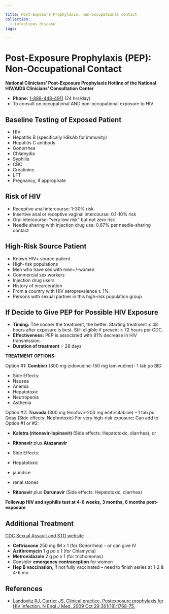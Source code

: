 ```yaml
---

title: Post-Exposure Prophylaxis, non-occupational contact
collection:
  - infectious disease
tags:

---
```


# Post-Exposure Prophylaxis (PEP): Non-Occupational Contact

**National Clinicians’ Post-Exposure Prophylaxis Hotline of the National HIV/AIDS Clinicians’ Consultation Center**

-   **Phone:** [1-888-448-4911](tel:8884484911%20) (24 hrs/day)
-   To consult on occupational AND non-occupational exposure to HIV

## Baseline Testing of Exposed Patient

-   HIV
-   Hepatitis B (specifically HBsAb for immunity) 
-   Hepatitis C antibody 
-   Gonorrhea
-   Chlamydia 
-   Syphilis
-   CBC
-   Creatinine
-   LFT
-   Pregnancy, if appropriate 

## Risk of HIV

-   Receptive anal intercourse: 1-30% risk
-   Insertive anal or receptive vaginal intercourse: 0.1-10% risk
-   Oral intercourse: “very low risk” but not zero risk
-   Needle sharing with injection drug use: 0.67% per needle-sharing contact 

## High-Risk Source Patient

-   Known HIV+ source patient 
-   High-risk populations
-   Men who have sex with men+/-women
-   Commercial sex workers
-   Injection drug users
-   History of incarceration
-   From a country with HIV seroprevalence ≥ 1%
-   Persons with sexual partner in this high-risk population group 

## If Decide to Give PEP for Possible HIV Exposure

-   **Timing:** The sooner the treatment, the better. Starting treatment ≤ 48 hours after exposure is best. Still eligible if present ≤ 72 hours per CDC.
-   **Effectiveness:** PEP is associated with 81% decrease in HIV transmission.
-   **Duration of treatment** = 28 days

**TREATMENT OPTIONS:**

Option \#1: **Combivir** (300 mg <span class="drug">zidovudine</span>-150 mg <span class="drug">lamivudine</span>)- 1 tab po BID

  - Side Effects:
  - Nausea
  - Anemia
  - Hepatotoxic
  - Neutropenia
  - Asthenia

Option \#2: **Truvada** (300 mg <span class="drug">tenofovir</span>-200 mg <span class="drug">emtricitabine</span>) – 1 tab po Qday (Side effects: Nephrotoxic)
For very high-risk exposure: Can add to Option \#1 or \#2:
-   **Kaletra (<span class="drug">ritonavir</span>-<span class="drug">lopinavir</span>)** (Side effects: Hepatotoxic, diarrhea), or
-   **<span class="drug">Ritonavir</span>** plus **<span class="drug">Atazanavir</span>** 

  - Side Effects:
  - Hepatotoxic
  - jaundice
  - renal stones

-   **<span class="drug">Ritonavir</span>** plus **<span class="drug">Darunavir</span>** (Side effects: Hepatotoxic, diarrhea)

**Followup HIV and syphilis test at 4-6 weeks, 3 months, 6 months post-exposure**

## Additional Treatment

[CDC Sexual Assault and STD website](http://www.cdc.gov/std/treatment/2010/sexual-assault.htm)

-   **<span class="drug">Ceftriaxone</span>** 250 mg IM x 1 (for Gonorrhea) - or can give IV
-   **<span class="drug">Azithromycin</span>** 1 g po x 1 (for Chlamydia)
-   **<span class="drug">Metronidazole</span>** 2 g po x 1 (for trichomonas)
-   Consider **emergency contraception** for women
-   **Hep B vaccination**, if not fully vaccinated – need to finish series at 1-2 & 4-6 mo 

## References

-   [Landovitz RJ, Currier JS. Clinical practice. Postexposure prophylaxis for HIV infection. N Engl J Med. 2009 Oct 29;361(18):1768-75.](http://www.ncbi.nlm.nih.gov/pubmed/?term=19864675)
